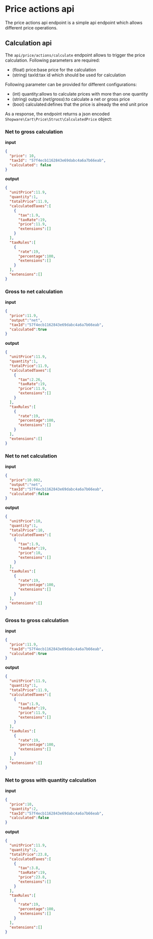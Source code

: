 # Price actions api

The price actions api endpoint is a simple api endpoint which allows different price operations.

## Calculation api
The `api/price/actions/calculate` endpoint allows to trigger the price calculation.
Following parameters are required:
* (float) price:base price for the calculation
* (string) taxId:tax id which should be used for calculation

Following parameter can be provided for different configurations:
* (int) quantity:allows to calculate prices with more than one quantity
* (string) output (*net*/*gross*):to calculate a net or gross price
* (bool) calculated:defines that the price is already the end unit price

As a response, the endpoint returns a json encoded `Shopware\Cart\Price\Struct\CalculatedPrice` object:

### Net to gross calculation

**input** 
```json
{
  "price": 10,
  "taxId": "57f4ecb1162843e69dabc4a6a7b66eab",
  "calculated": false
}
```


**output**
```json
{
  "unitPrice":11.9,
  "quantity":1,
  "totalPrice":11.9,
  "calculatedTaxes":[
    {
      "tax":1.9,
      "taxRate":19,
      "price":11.9,
      "extensions":[]
    }
  ],
  "taxRules":[
    {
      "rate":19,
      "percentage":100,
      "extensions":[]
    }
  ],
  "extensions":[]
}
```


### Gross to net calculation
**input**
```json
{
  "price":11.9,
  "output":"net",
  "taxId":"57f4ecb1162843e69dabc4a6a7b66eab",
  "calculated":true
}
```


**output**
```json
{
  "unitPrice":11.9,
  "quantity":1,
  "totalPrice":11.9,
  "calculatedTaxes":[
    {
      "tax":2.26,
      "taxRate":19,
      "price":11.9,
      "extensions":[]
    }
  ],
  "taxRules":[
    {
      "rate":19,
      "percentage":100,
      "extensions":[]
    }
  ],
  "extensions":[]
}
```

### Net to net calculation

**input**
```json
{
  "price":10.002,
  "output":"net",
  "taxId":"57f4ecb1162843e69dabc4a6a7b66eab",
  "calculated":false
}
```


**output**
```json
{
  "unitPrice":10,
  "quantity":1,
  "totalPrice":10,
  "calculatedTaxes":[
    {
      "tax":1.9,
      "taxRate":19,
      "price":10,
      "extensions":[]
    }
  ],
  "taxRules":[
    {
      "rate":19,
      "percentage":100,
      "extensions":[]
    }
  ],
  "extensions":[]
}
```

### Gross to gross calculation
**input**
```json
{
  "price":11.9,
  "taxId":"57f4ecb1162843e69dabc4a6a7b66eab",
  "calculated":true
}
```


**output**
```json
{
  "unitPrice":11.9,
  "quantity":1,
  "totalPrice":11.9,
  "calculatedTaxes":[
    {
      "tax":1.9,
      "taxRate":19,
      "price":11.9,
      "extensions":[]
    }
  ],
  "taxRules":[
    {
      "rate":19,
      "percentage":100,
      "extensions":[]
    }
  ],
  "extensions":[]
}
```


### Net to gross with quantity calculation
**input**
```json
{
  "price":10,
  "quantity":2,
  "taxId":"57f4ecb1162843e69dabc4a6a7b66eab",
  "calculated":false
}
```


**output**
```json
{
  "unitPrice":11.9,
  "quantity":2,
  "totalPrice":23.8,
  "calculatedTaxes":[
    {
      "tax":3.8,
      "taxRate":19,
      "price":23.8,
      "extensions":[]
    }
  ],
  "taxRules":[
    {
      "rate":19,
      "percentage":100,
      "extensions":[]
    }
  ],
  "extensions":[]
}
```